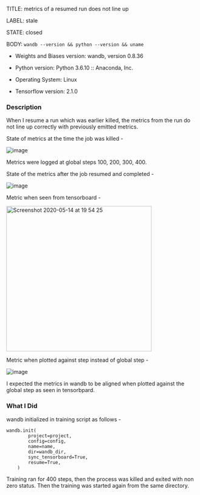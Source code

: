 TITLE:
metrics of a resumed run does not line up

LABEL:
stale

STATE:
closed

BODY:
`wandb --version && python --version && uname`

* Weights and Biases version: wandb, version 0.8.36
* Python version: Python 3.6.10 :: Anaconda, Inc.
* Operating System: Linux

* Tensorflow version: 2.1.0

### Description

When I resume a run which was earlier killed, the metrics from the run do not line up correctly with previously emitted metrics.

State of metrics at the time the job was killed -


![image](https://user-images.githubusercontent.com/4872140/82082320-1c52f800-96e8-11ea-82c4-f067ca1527ac.png)

Metrics were logged at global steps 100, 200, 300, 400.

State of the metrics after the job resumed and completed -

![image](https://user-images.githubusercontent.com/4872140/82082451-52907780-96e8-11ea-9f7d-ceca06fa9325.png)

Metric when seen from tensorboard  -

<img width="382" alt="Screenshot 2020-05-14 at 19 54 25" src="https://user-images.githubusercontent.com/4872140/82082558-84094300-96e8-11ea-91ed-9c3f32dfedb4.png">

Metric when plotted against step instead of global step -

![image](https://user-images.githubusercontent.com/4872140/82082643-ad29d380-96e8-11ea-9a98-7c3a91793521.png)

I expected the metrics in wandb to be aligned when plotted against the global step as seen in tensorbpard.

### What I Did

wandb initialized in training script as follows -
```
wandb.init(
        project=project,
        config=config,
        name=name,
        dir=wandb_dir,
        sync_tensorboard=True,
        resume=True,
    )
```

Training ran for 400 steps, then the process was killed and exited with non zero status. Then the training was started again from the same directory.


